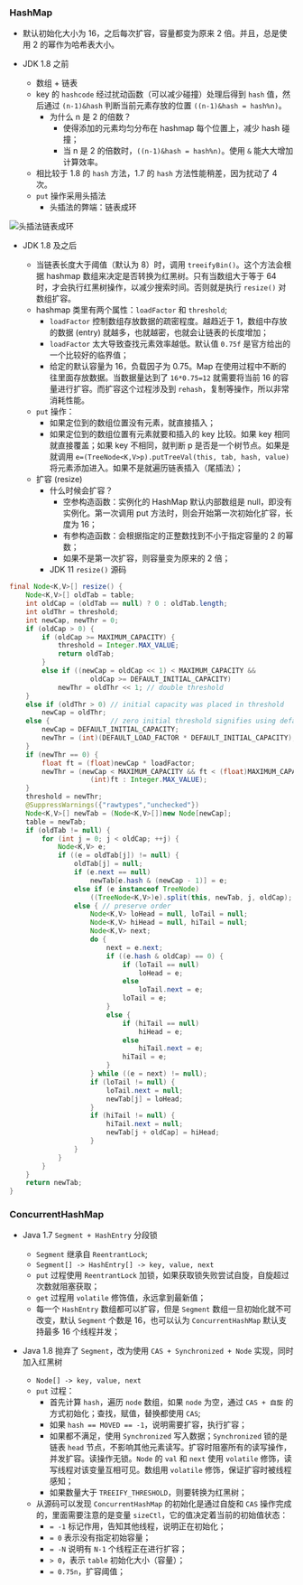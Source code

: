 ### HashMap

- 默认初始化大小为 16，之后每次扩容，容量都变为原来 2 倍。并且，总是使用 2 的幂作为哈希表大小。
- JDK 1.8 之前

  - 数组 + 链表
  - key 的 `hashcode` 经过扰动函数（可以减少碰撞）处理后得到 `hash` 值，然后通过 `(n-1)&hash` 判断当前元素存放的位置 `((n-1)&hash = hash%n)`。
    - 为什么 n 是 2 的倍数？
      - 使得添加的元素均匀分布在 hashmap 每个位置上，减少 hash 碰撞；
      - 当 n 是 2 的倍数时，`((n-1)&hash = hash%n)`。使用 `&` 能大大增加计算效率。
  - 相比较于 1.8 的 `hash` 方法，1.7 的 `hash` 方法性能稍差，因为扰动了 4 次。
  - `put` 操作采用头插法
    - 头插法的弊端：链表成环

![头插法链表成环](https://github.com/YuanhuiCheng/YuanhuiCheng.github.io/raw/gh-pages/imgs/map-chain.jpg)

- JDK 1.8 及之后

  - 当链表长度大于阈值（默认为 8）时，调用 `treeifyBin()`。这个方法会根据 hashmap 数组来决定是否转换为红黑树。只有当数组大于等于 64 时，才会执行红黑树操作，以减少搜索时间。否则就是执行 `resize()` 对数组扩容。
  - hashmap 类里有两个属性：`loadFactor` 和 `threshold`;
    - `loadFactor` 控制数组存放数据的疏密程度。越趋近于 1，数组中存放的数据 (entry) 就越多，也就越密，也就会让链表的长度增加；
    - `loadFactor` 太大导致查找元素效率越低。默认值 `0.75f` 是官方给出的一个比较好的临界值；
    - 给定的默认容量为 16，负载因子为 0.75。Map 在使用过程中不断的往里面存放数据。当数据量达到了 `16*0.75=12` 就需要将当前 16 的容量进行扩容。而扩容这个过程涉及到 `rehash`，复制等操作，所以非常消耗性能。
  - `put` 操作：
    - 如果定位到的数组位置没有元素，就直接插入；
    - 如果定位到的数组位置有元素就要和插入的 key 比较。如果 key 相同就直接覆盖；如果 key 不相同，就判断 p 是否是一个树节点。如果是就调用 `e=(TreeNode<K,V>p).putTreeVal(this, tab, hash, value)` 将元素添加进入。如果不是就遍历链表插入（尾插法）；
  - 扩容 (resize)
    - 什么时候会扩容？
      - 空参构造函数：实例化的 HashMap 默认内部数组是 null，即没有实例化。第一次调用 put 方法时，则会开始第一次初始化扩容，长度为 16；
      - 有参构造函数：会根据指定的正整数找到不小于指定容量的 2 的幂数；
      - 如果不是第一次扩容，则容量变为原来的 2 倍；
    - JDK 11 `resize()` 源码

```java
final Node<K,V>[] resize() {
    Node<K,V>[] oldTab = table;
    int oldCap = (oldTab == null) ? 0 : oldTab.length;
    int oldThr = threshold;
    int newCap, newThr = 0;
    if (oldCap > 0) {
        if (oldCap >= MAXIMUM_CAPACITY) {
            threshold = Integer.MAX_VALUE;
            return oldTab;
        }
        else if ((newCap = oldCap << 1) < MAXIMUM_CAPACITY &&
                    oldCap >= DEFAULT_INITIAL_CAPACITY)
            newThr = oldThr << 1; // double threshold
    }
    else if (oldThr > 0) // initial capacity was placed in threshold
        newCap = oldThr;
    else {               // zero initial threshold signifies using defaults
        newCap = DEFAULT_INITIAL_CAPACITY;
        newThr = (int)(DEFAULT_LOAD_FACTOR * DEFAULT_INITIAL_CAPACITY);
    }
    if (newThr == 0) {
        float ft = (float)newCap * loadFactor;
        newThr = (newCap < MAXIMUM_CAPACITY && ft < (float)MAXIMUM_CAPACITY ?
                    (int)ft : Integer.MAX_VALUE);
    }
    threshold = newThr;
    @SuppressWarnings({"rawtypes","unchecked"})
    Node<K,V>[] newTab = (Node<K,V>[])new Node[newCap];
    table = newTab;
    if (oldTab != null) {
        for (int j = 0; j < oldCap; ++j) {
            Node<K,V> e;
            if ((e = oldTab[j]) != null) {
                oldTab[j] = null;
                if (e.next == null)
                    newTab[e.hash & (newCap - 1)] = e;
                else if (e instanceof TreeNode)
                    ((TreeNode<K,V>)e).split(this, newTab, j, oldCap);
                else { // preserve order
                    Node<K,V> loHead = null, loTail = null;
                    Node<K,V> hiHead = null, hiTail = null;
                    Node<K,V> next;
                    do {
                        next = e.next;
                        if ((e.hash & oldCap) == 0) {
                            if (loTail == null)
                                loHead = e;
                            else
                                loTail.next = e;
                            loTail = e;
                        }
                        else {
                            if (hiTail == null)
                                hiHead = e;
                            else
                                hiTail.next = e;
                            hiTail = e;
                        }
                    } while ((e = next) != null);
                    if (loTail != null) {
                        loTail.next = null;
                        newTab[j] = loHead;
                    }
                    if (hiTail != null) {
                        hiTail.next = null;
                        newTab[j + oldCap] = hiHead;
                    }
                }
            }
        }
    }
    return newTab;
}
```

### ConcurrentHashMap

- Java 1.7 `Segment + HashEntry` 分段锁

  - `Segment` 继承自 `ReentrantLock`;
  - `Segment[] -> HashEntry[] -> key, value, next`
  - `put` 过程使用 `ReentrantLock` 加锁，如果获取锁失败尝试自旋，自旋超过次数就阻塞获取；
  - `get` 过程用 `volatile` 修饰值，永远拿到最新值；
  - 每一个 `HashEntry` 数组都可以扩容，但是 `Segment` 数组一旦初始化就不可改变，默认 `Segment` 个数是 16，也可以认为 `ConcurrentHashMap` 默认支持最多 16 个线程并发；
- Java 1.8 抛弃了 `Segment`，改为使用 `CAS + Synchronized + Node` 实现，同时加入红黑树

  - `Node[] -> key, value, next`
  - `put` 过程：
    - 首先计算 `hash`，遍历 `node` 数组，如果 `node` 为空，通过 `CAS + 自旋` 的方式初始化；查找，赋值，替换都使用 `CAS`;
    - 如果 `hash == MOVED == -1`，说明需要扩容，执行扩容；
    - 如果都不满足，使用 `Synchronized` 写入数据；`Synchronized` 锁的是链表 `head` 节点，不影响其他元素读写。扩容时阻塞所有的读写操作，并发扩容。读操作无锁。`Node` 的 `val` 和 `next` 使用 `volatile` 修饰，读写线程对该变量互相可见。数组用 `volatile` 修饰，保证扩容时被线程感知；
    - 如果数量大于 `TREEIFY_THRESHOLD`，则要转换为红黑树；
  - 从源码可以发现 `ConcurrentHashMap` 的初始化是通过自旋和 `CAS` 操作完成的，里面需要注意的是变量 `sizeCtl`，它的值决定着当前的初始值状态：
    - `= -1` 标记作用，告知其他线程，说明正在初始化；
    - `= 0` 表示没有指定初始容量；
    - `= -N` 说明有 `N-1` 个线程正在进行扩容；
    - `> 0`，表示 `table` 初始化大小（容量）；
    - `= 0.75n`，扩容阈值；
